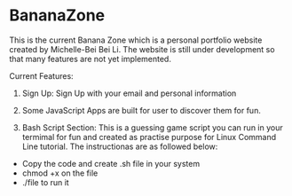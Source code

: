 # BananaZone
This is the current Banana Zone which is a personal portfolio website created by Michelle-Bei Bei Li.
The website is still under development so that many features are not yet implemented.

Current Features:

1. Sign Up: Sign Up with your email and personal information

2. Some JavaScript Apps are built for user to discover them for fun.

3. Bash Script Section: This is a guessing game script you can run in your termimal for fun and created as practise purpose for Linux Command Line tutorial. The instructionas are as followed below:
  - Copy the code and create .sh file in your system
  - chmod +x on the file
  - ./file to run it
  
